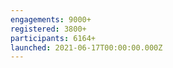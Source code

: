 ```yaml
---
engagements: 9000+
registered: 3800+
participants: 6164+
launched: 2021-06-17T00:00:00.000Z
---
```

